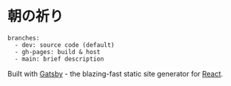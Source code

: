 # 朝の祈り

```
branches: 
  - dev: source code (default)
  - gh-pages: build & host
  - main: brief description
```

Built with [Gatsby](https://www.gatsbyjs.org/) - the blazing-fast static site generator for [React](https://facebook.github.io/react/).
